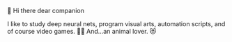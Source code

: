 👋 Hi there dear companion

I like to study deep neural nets, 
program visual arts, automation scripts, 
and of course video games. 🤖👾 
And...an animal lover. 😻
